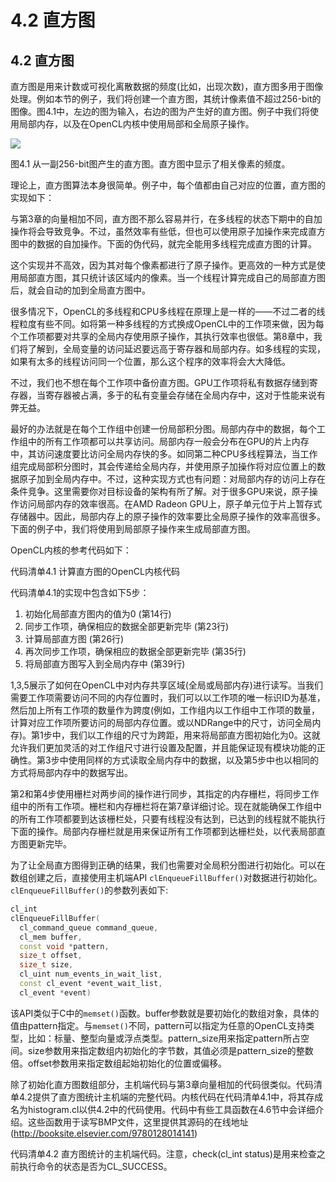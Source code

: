 # 4.2 直方图

## 4.2 直方图

直方图是用来计数或可视化离散数据的频度(比如，出现次数)，直方图多用于图像处理。例如本节的例子，我们将创建一个直方图，其统计像素值不超过256-bit的图像。图4.1中，左边的图为输入，右边的图为产生好的直方图。例子中我们将使用局部内存，以及在OpenCL内核中使用局部和全局原子操作。

![](../../images/chapter4/4-1.png)

图4.1 从一副256-bit图产生的直方图。直方图中显示了相关像素的频度。

理论上，直方图算法本身很简单。例子中，每个值都由自己对应的位置，直方图的实现如下：

与第3章的向量相加不同，直方图不那么容易并行，在多线程的状态下期中的自加操作将会导致竞争。不过，虽然效率有些低，但也可以使用原子加操作来完成直方图中的数据的自加操作。下面的伪代码，就完全能用多线程完成直方图的计算。

这个实现并不高效，因为其对每个像素都进行了原子操作。更高效的一种方式是使用局部直方图，其只统计该区域内的像素。当一个线程计算完成自己的局部直方图后，就会自动的加到全局直方图中。

很多情况下，OpenCL的多线程和CPU多线程在原理上是一样的——不过二者的线程粒度有些不同。如将第一种多线程的方式换成OpenCL中的工作项来做，因为每个工作项都要对共享的全局内存使用原子操作，其执行效率也很低。第8章中，我们将了解到，全局变量的访问延迟要远高于寄存器和局部内存。如多线程的实现，如果有太多的线程访问同一个位置，那么这个程序的效率将会大大降低。

不过，我们也不想在每个工作项中备份直方图。GPU工作项将私有数据存储到寄存器，当寄存器被占满，多于的私有变量会存储在全局内存中，这对于性能来说有弊无益。

最好的办法就是在每个工作组中创建一份局部积分图。局部内存中的数据，每个工作组中的所有工作项都可以共享访问。局部内存一般会分布在GPU的片上内存中，其访问速度要比访问全局内存快的多。如同第二种CPU多线程算法，当工作组完成局部积分图时，其会传递给全局内存，并使用原子加操作将对应位置上的数据原子加到全局内存中。不过，这种实现方式也有问题：对局部内存的访问上存在条件竞争。这里需要你对目标设备的架构有所了解。对于很多GPU来说，原子操作访问局部内存的效率很高。在AMD Radeon GPU上，原子单元位于片上暂存式存储器中。因此，局部内存上的原子操作的效率要比全局原子操作的效率高很多。下面的例子中，我们将使用到局部原子操作来生成局部直方图。

OpenCL内核的参考代码如下：

代码清单4.1 计算直方图的OpenCL内核代码

代码清单4.1的实现中包含如下5步：

1. 初始化局部直方图内的值为0 (第14行)
2. 同步工作项，确保相应的数据全部更新完毕 (第23行)
3. 计算局部直方图 (第26行)
4. 再次同步工作项，确保相应的数据全部更新完毕 (第35行)
5. 将局部直方图写入到全局内存中 (第39行)

1,3,5展示了如何在OpenCL中对内存共享区域(全局或局部内存)进行读写。当我们需要工作项需要访问不同的内存位置时，我们可以以工作项的唯一标识ID为基准，然后加上所有工作项的数量作为跨度(例如，工作组内以工作组中工作项的数量，计算对应工作项所要访问的局部内存位置。或以NDRange中的尺寸，访问全局内存)。第1步中，我们以工作组的尺寸为跨距，用来将局部直方图初始化为0。这就允许我们更加灵活的对工作组尺寸进行设置及配置，并且能保证现有模块功能的正确性。第3步中使用同样的方式读取全局内存中的数据，以及第5步中也以相同的方式将局部内存中的数据写出。

第2和第4步使用栅栏对两步间的操作进行同步，其指定的内存栅栏，将同步工作组中的所有工作项。栅栏和内存栅栏将在第7章详细讨论。现在就能确保工作组中的所有工作项都要到达该栅栏处，只要有线程没有达到，已达到的线程就不能执行下面的操作。局部内存栅栏就是用来保证所有工作项都到达栅栏处，以代表局部直方图更新完毕。

为了让全局直方图得到正确的结果，我们也需要对全局积分图进行初始化。可以在数组创建之后，直接使用主机端API `clEnqueueFillBuffer()`对数据进行初始化。`clEnqueueFillBuffer()`的参数列表如下:

```c++
cl_int
clEnqueueFillBuffer(
  cl_command_queue command_queue,
  cl_mem buffer,
  const void *pattern,
  size_t offset,
  size_t size,
  cl_uint num_events_in_wait_list,
  const cl_event *event_wait_list,
  cl_event *event)
```

该API类似于C中的`memset()`函数。buffer参数就是要初始化的数组对象，具体的值由pattern指定。与`memset()`不同，pattern可以指定为任意的OpenCL支持类型，比如：标量、整型向量或浮点类型。pattern\_size用来指定pattern所占空间。size参数用来指定数组内初始化的字节数，其值必须是pattern\_size的整数倍。offset参数用来指定数组起始初始化的位置或偏移。

除了初始化直方图数组部分，主机端代码与第3章向量相加的代码很类似。代码清单4.2提供了直方图统计主机端的完整代码。内核代码在代码清单4.1中，将其存成名为histogram.cl以供4.2中的代码使用。代码中有些工具函数在4.6节中会详细介绍。这些函数用于读写BMP文件，这里提供其源码的在线地址(http://booksite.elsevier.com/9780128014141)

代码清单4.2 直方图统计的主机端代码。注意，check(cl\_int status)是用来检查之前执行命令的状态是否为CL\_SUCCESS。
